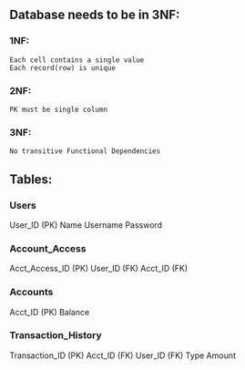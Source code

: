 ## Database needs to be in 3NF:
### 1NF:
	Each cell contains a single value
	Each record(row) is unique
### 2NF:
	PK must be single column
### 3NF:
	No transitive Functional Dependencies
 
 
## Tables:
 
### Users
User_ID (PK)
Name
<other user info>
Username
Password
 
 
### Account_Access
Acct_Access_ID (PK)
User_ID (FK)
Acct_ID (FK)
 
 
### Accounts
Acct_ID (PK)
Balance
 
 
### Transaction_History
Transaction_ID (PK)
Acct_ID (FK)
User_ID (FK)
Type
Amount
